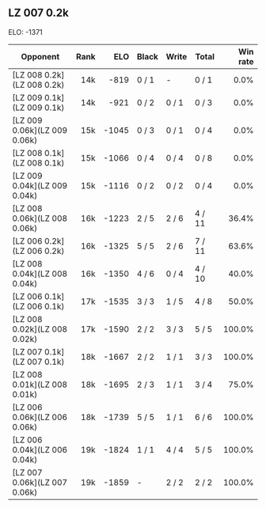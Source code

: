 ## LZ 007 0.2k ##

ELO: -1371

Opponent | Rank | ELO | Black | Write | Total | Win rate
---------|-----:|----:|-------|-------|-------|-------:
[LZ 008 0.2k](LZ 008 0.2k) | 14k | -819 | 0 / 1 | - | 0 / 1 | 0.0%
[LZ 009 0.1k](LZ 009 0.1k) | 14k | -921 | 0 / 2 | 0 / 1 | 0 / 3 | 0.0%
[LZ 009 0.06k](LZ 009 0.06k) | 15k | -1045 | 0 / 3 | 0 / 1 | 0 / 4 | 0.0%
[LZ 008 0.1k](LZ 008 0.1k) | 15k | -1066 | 0 / 4 | 0 / 4 | 0 / 8 | 0.0%
[LZ 009 0.04k](LZ 009 0.04k) | 15k | -1116 | 0 / 2 | 0 / 2 | 0 / 4 | 0.0%
[LZ 008 0.06k](LZ 008 0.06k) | 16k | -1223 | 2 / 5 | 2 / 6 | 4 / 11 | 36.4%
[LZ 006 0.2k](LZ 006 0.2k) | 16k | -1325 | 5 / 5 | 2 / 6 | 7 / 11 | 63.6%
[LZ 008 0.04k](LZ 008 0.04k) | 16k | -1350 | 4 / 6 | 0 / 4 | 4 / 10 | 40.0%
[LZ 006 0.1k](LZ 006 0.1k) | 17k | -1535 | 3 / 3 | 1 / 5 | 4 / 8 | 50.0%
[LZ 008 0.02k](LZ 008 0.02k) | 17k | -1590 | 2 / 2 | 3 / 3 | 5 / 5 | 100.0%
[LZ 007 0.1k](LZ 007 0.1k) | 18k | -1667 | 2 / 2 | 1 / 1 | 3 / 3 | 100.0%
[LZ 008 0.01k](LZ 008 0.01k) | 18k | -1695 | 2 / 3 | 1 / 1 | 3 / 4 | 75.0%
[LZ 006 0.06k](LZ 006 0.06k) | 18k | -1739 | 5 / 5 | 1 / 1 | 6 / 6 | 100.0%
[LZ 006 0.04k](LZ 006 0.04k) | 19k | -1824 | 1 / 1 | 4 / 4 | 5 / 5 | 100.0%
[LZ 007 0.06k](LZ 007 0.06k) | 19k | -1859 | - | 2 / 2 | 2 / 2 | 100.0%
